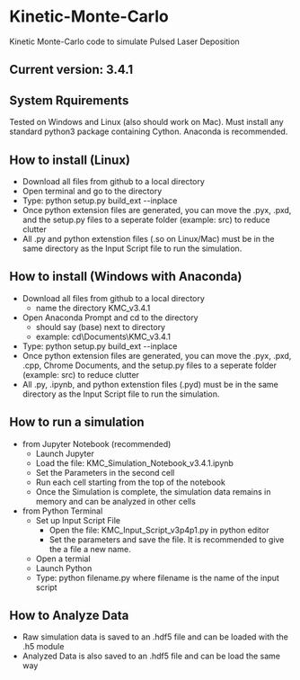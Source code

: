 # Kinetic-Monte-Carlo
Kinetic Monte-Carlo code to simulate Pulsed Laser Deposition

## Current version: 3.4.1

## System Rquirements
Tested on Windows and Linux (also should work on Mac).
Must install any standard python3 package containing Cython. Anaconda is recommended.


## How to install (Linux)
- Download all files from github to a local directory
- Open terminal and go to the directory
- Type: python setup.py build_ext --inplace
- Once python extension files are generated, you can move the .pyx, .pxd, and the setup.py files to a seperate folder (example: src) to reduce clutter
- All .py and python extenstion files (.so on Linux/Mac) must be in the same directory as the Input Script file to run the simulation.

## How to install (Windows with Anaconda)
- Download all files from github to a local directory
  -  name the directory KMC_v3.4.1
- Open Anaconda Prompt and cd to the directory
  - should say (base) next to directory
  - example: cd\Documents\KMC_v3.4.1
- Type: python setup.py build_ext --inplace
- Once python extension files are generated, you can move the .pyx, .pxd, .cpp, Chrome Documents, and the setup.py files to a seperate folder (example: src) to reduce clutter
- All .py, .ipynb, and python extenstion files (.pyd) must be in the same directory as the Input Script file to run the simulation.


## How to run a simulation
- from Jupyter Notebook (recommended)
  - Launch Jupyter
  - Load the file: KMC_Simulation_Notebook_v3.4.1.ipynb
  - Set the Parameters in the second cell
  - Run each cell starting from the top of the notebook
  - Once the Simulation is complete, the simulation data remains in memory and can be analyzed in other cells
- from Python Terminal
  - Set up Input Script File
    - Open the file: KMC_Input_Script_v3p4p1.py in python editor
    - Set the parameters and save the file. It is recommended to give the a file a new name.
  - Open a termial
  - Launch Python
  - Type: python filename.py where filename is the name of the input script

## How to Analyze Data
- Raw simulation data is saved to an .hdf5 file and can be loaded with the .h5 module
- Analyzed Data is also saved to an .hdf5 file and can be load the same way
